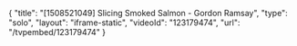 {
    "title": "[1508521049] Slicing Smoked Salmon - Gordon Ramsay",
    "type": "solo",
    "layout": "iframe-static",
    "videoId": "123179474",
    "url": "\/tvpembed\/123179474"
}